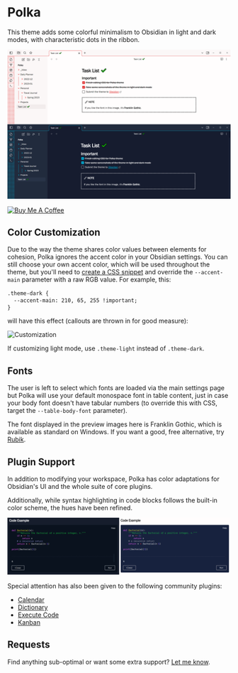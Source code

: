 # Polka

This theme adds some colorful minimalism to Obsidian in light and dark modes, with characteristic dots in the ribbon.

![Preview](polka.png)

<a href="https://www.buymeacoffee.com/callumhackett" target="_blank"><img src="https://cdn.buymeacoffee.com/buttons/v2/default-yellow.png" alt="Buy Me A Coffee" style="height: 60px !important;width: 217px !important;" ></a>

## Color Customization

Due to the way the theme shares color values between elements for cohesion, Polka ignores the accent color in your Obsidian settings. You can still choose your own accent color, which will be used throughout the theme, but you'll need to [create a CSS snippet](https://help.obsidian.md/Extending+Obsidian/CSS+snippets) and override the `--accent-main` parameter with a raw RGB value. For example, this:

```
.theme-dark {
  --accent-main: 210, 65, 255 !important;
}
```

will have this effect (callouts are thrown in for good measure):

![Customization](color_customization.png)

If customizing light mode, use `.theme-light` instead of `.theme-dark`.

## Fonts

The user is left to select which fonts are loaded via the main settings page but Polka will use your default monospace font in table content, just in case your body font doesn't have tabular numbers (to override this with CSS, target the `--table-body-font` parameter).

The font displayed in the preview images here is Franklin Gothic, which is available as standard on Windows. If you want a good, free alternative, try [Rubik](https://fonts.google.com/specimen/Rubik).

## Plugin Support

In addition to modifying your workspace, Polka has color adaptations for Obsidian's UI and the whole suite of core plugins.

Additionally, while syntax highlighting in code blocks follows the built-in color scheme, the hues have been refined.

![Example](code_example.png)

Special attention has also been given to the following community plugins:

- [Calendar](https://github.com/liamcain/obsidian-calendar-plugin)
- [Dictionary](https://github.com/phibr0/obsidian-dictionary)
- [Execute Code](https://github.com/twibiral/obsidian-execute-code)
- [Kanban](https://github.com/mgmeyers/obsidian-kanban)

## Requests

Find anything sub-optimal or want some extra support? [Let me know](https://github.com/callumhackett/obsidian_polka_theme).
